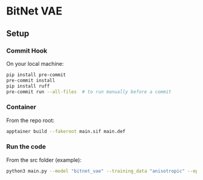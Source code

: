 # BitNet VAE

## Setup
### Commit Hook
On your local machine:
```bash
pip install pre-commit
pre-commit install
pip install ruff
pre-commit run --all-files  # to run manually before a commit
```

### Container
From the repo root:
```bash
apptainer build --fakeroot main.sif main.def
```

### Run the code
From the src folder (example):
```bash
python3 main.py --model "bitnet_vae" --training_data "anisotropic" --epochs 10 --batch_size 32 --learning_rate 0.001 
```